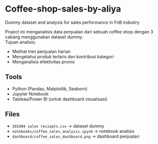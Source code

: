 # Coffee-shop-sales-by-aliya
Dummy dataset and analysis for sales performance in FnB industry

Project ini menganalisis data penjualan dari sebuah coffee shop dengan 3 cabang menggunakan dataset dummy.  
Tujuan analisis:
- Melihat tren penjualan harian
- Mengetahui produk terlaris dan kontribusi kategori
- Menganalisis efektivitas promo

## Tools
- Python (Pandas, Matplotlib, Seaborn)
- Jupyter Notebook
- Tableau/Power BI (untuk dashboard visualisasi)

## Files
- `201904 sales reciepts.csv` → dataset dummy
- `notebooks/coffee_sales_analysis.ipynb` → notebook analisis
- `dashboard/coffee_sales_dashboard.png` → dashboard penjualan
